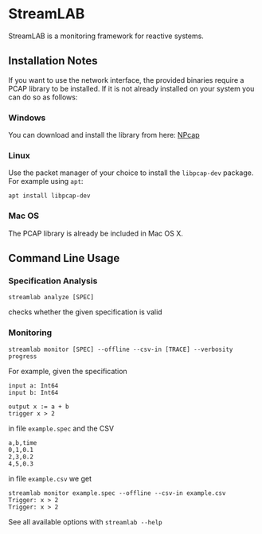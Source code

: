 # StreamLAB

StreamLAB is a monitoring framework for reactive systems.

## Installation Notes

If you want to use the network interface, the provided binaries require a PCAP library to be installed. If it is not already installed on your system you can do so as follows:

### Windows

You can download and install the library from here:
[NPcap](https://nmap.org/npcap/)

### Linux

Use the packet manager of your choice to install the `libpcap-dev` package. For example using `apt`:

`apt install libpcap-dev`

### Mac OS

The PCAP library is already be included in Mac OS X.

## Command Line Usage

### Specification Analysis

```
streamlab analyze [SPEC]
```

checks whether the given specification is valid

### Monitoring

```
streamlab monitor [SPEC] --offline --csv-in [TRACE] --verbosity progress
```

For example, given the specification

```
input a: Int64
input b: Int64

output x := a + b
trigger x > 2
```

in file `example.spec` and the CSV

```
a,b,time
0,1,0.1
2,3,0.2
4,5,0.3
```

in file `example.csv` we get

```
streamlab monitor example.spec --offline --csv-in example.csv 
Trigger: x > 2
Trigger: x > 2
```


See all available options with `streamlab --help`